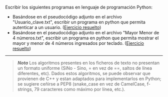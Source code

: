 Escribir los siguientes programas en lenguaje de programación Python:

- Basándose en el pseudocódigo adjunto en el archivo "Usuario_clave.txt",
  escribir un programa en python que permita autenticar a un usuario.
  ([Ejercicio resuelto](user_password.py))
- Basándose en el pseudocódigo adjunto en el archivo "Mayor Menor de 4 números.txt",
  escribir un programa en python que permita mostrar el mayor y menor de 4 números
  ingresados por teclado.
  ([Ejercicio resuelto](mayor_menor_4_numeros.py))

---
> __*Nota*__
> Los algoritmos presentes en los ficheros de texto no presentan un formato uniforme
> (SiNo - Sino, = en vez de ==, saltos de línea diferentes, etc).
> Dados estos algoritmos, se puede observar que provienen de C++ y estan adaptados para
> implementarlos en Python; se sugiere ceñirse a PEP8 (snake_case en vez de CamelCase,
> f-strings, 79 caracteres como máximo por línea, etc.).
